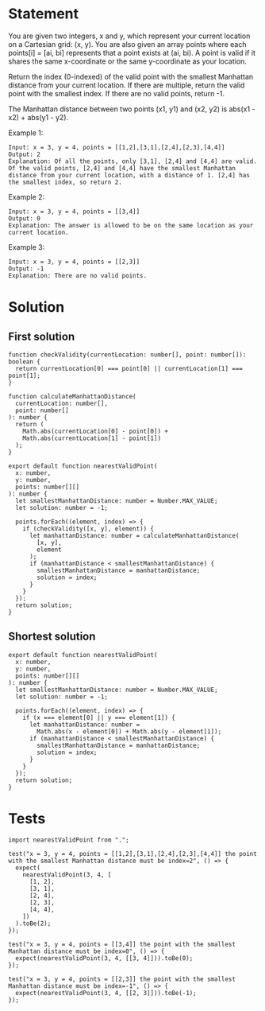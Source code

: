 # Statement
You are given two integers, x and y, which represent your current location on a Cartesian grid: (x, y). You are also given an array points where each points[i] = [ai, bi] represents that a point exists at (ai, bi). A point is valid if it shares the same x-coordinate or the same y-coordinate as your location.

Return the index (0-indexed) of the valid point with the smallest Manhattan distance from your current location. If there are multiple, return the valid point with the smallest index. If there are no valid points, return -1.

The Manhattan distance between two points (x1, y1) and (x2, y2) is abs(x1 - x2) + abs(y1 - y2).

Example 1: 
```
Input: x = 3, y = 4, points = [[1,2],[3,1],[2,4],[2,3],[4,4]]
Output: 2
Explanation: Of all the points, only [3,1], [2,4] and [4,4] are valid. Of the valid points, [2,4] and [4,4] have the smallest Manhattan distance from your current location, with a distance of 1. [2,4] has the smallest index, so return 2.
```

Example 2:
```
Input: x = 3, y = 4, points = [[3,4]]
Output: 0
Explanation: The answer is allowed to be on the same location as your current location.
```

Example 3:
```
Input: x = 3, y = 4, points = [[2,3]]
Output: -1
Explanation: There are no valid points.
```

# Solution
## First solution 

```
function checkValidity(currentLocation: number[], point: number[]): boolean {
  return currentLocation[0] === point[0] || currentLocation[1] === point[1];
}

function calculateManhattanDistance(
  currentLocation: number[],
  point: number[]
): number {
  return (
    Math.abs(currentLocation[0] - point[0]) +
    Math.abs(currentLocation[1] - point[1])
  );
}

export default function nearestValidPoint(
  x: number,
  y: number,
  points: number[][]
): number {
  let smallestManhattanDistance: number = Number.MAX_VALUE;
  let solution: number = -1;

  points.forEach((element, index) => {
    if (checkValidity([x, y], element)) {
      let manhattanDistance: number = calculateManhattanDistance(
        [x, y],
        element
      );
      if (manhattanDistance < smallestManhattanDistance) {
        smallestManhattanDistance = manhattanDistance;
        solution = index;
      }
    }
  });
  return solution;
}
```

## Shortest solution
```
export default function nearestValidPoint(
  x: number,
  y: number,
  points: number[][]
): number {
  let smallestManhattanDistance: number = Number.MAX_VALUE;
  let solution: number = -1;

  points.forEach((element, index) => {
    if (x === element[0] || y === element[1]) {
      let manhattanDistance: number =
        Math.abs(x - element[0]) + Math.abs(y - element[1]);
      if (manhattanDistance < smallestManhattanDistance) {
        smallestManhattanDistance = manhattanDistance;
        solution = index;
      }
    }
  });
  return solution;
}
```

# Tests
```
import nearestValidPoint from ".";

test("x = 3, y = 4, points = [[1,2],[3,1],[2,4],[2,3],[4,4]] the point with the smallest Manhattan distance must be index=2", () => {
  expect(
    nearestValidPoint(3, 4, [
      [1, 2],
      [3, 1],
      [2, 4],
      [2, 3],
      [4, 4],
    ])
  ).toBe(2);
});

test("x = 3, y = 4, points = [[3,4]] the point with the smallest Manhattan distance must be index=0", () => {
  expect(nearestValidPoint(3, 4, [[3, 4]])).toBe(0);
});

test("x = 3, y = 4, points = [[2,3]] the point with the smallest Manhattan distance must be index=-1", () => {
  expect(nearestValidPoint(3, 4, [[2, 3]])).toBe(-1);
});
```